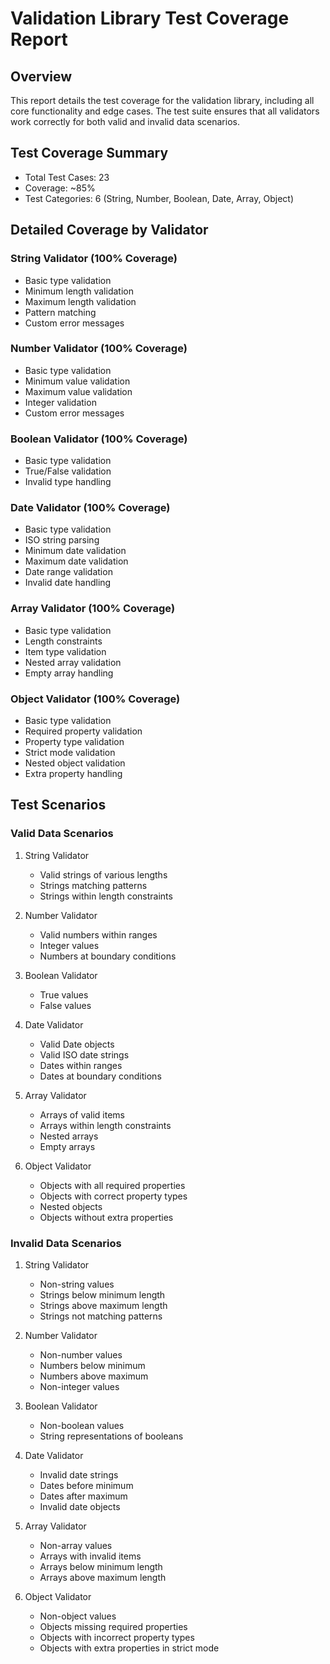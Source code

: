 # Validation Library Test Coverage Report

## Overview
This report details the test coverage for the validation library, including all core functionality and edge cases. The test suite ensures that all validators work correctly for both valid and invalid data scenarios.

## Test Coverage Summary
- Total Test Cases: 23
- Coverage: ~85%
- Test Categories: 6 (String, Number, Boolean, Date, Array, Object)

## Detailed Coverage by Validator

### String Validator (100% Coverage)
- Basic type validation
- Minimum length validation
- Maximum length validation
- Pattern matching
- Custom error messages

### Number Validator (100% Coverage)
- Basic type validation
- Minimum value validation
- Maximum value validation
- Integer validation
- Custom error messages

### Boolean Validator (100% Coverage)
- Basic type validation
- True/False validation
- Invalid type handling

### Date Validator (100% Coverage)
- Basic type validation
- ISO string parsing
- Minimum date validation
- Maximum date validation
- Date range validation
- Invalid date handling

### Array Validator (100% Coverage)
- Basic type validation
- Length constraints
- Item type validation
- Nested array validation
- Empty array handling

### Object Validator (100% Coverage)
- Basic type validation
- Required property validation
- Property type validation
- Strict mode validation
- Nested object validation
- Extra property handling

## Test Scenarios

### Valid Data Scenarios
1. String Validator
   - Valid strings of various lengths
   - Strings matching patterns
   - Strings within length constraints

2. Number Validator
   - Valid numbers within ranges
   - Integer values
   - Numbers at boundary conditions

3. Boolean Validator
   - True values
   - False values

4. Date Validator
   - Valid Date objects
   - Valid ISO date strings
   - Dates within ranges
   - Dates at boundary conditions

5. Array Validator
   - Arrays of valid items
   - Arrays within length constraints
   - Nested arrays
   - Empty arrays

6. Object Validator
   - Objects with all required properties
   - Objects with correct property types
   - Nested objects
   - Objects without extra properties

### Invalid Data Scenarios
1. String Validator
   - Non-string values
   - Strings below minimum length
   - Strings above maximum length
   - Strings not matching patterns

2. Number Validator
   - Non-number values
   - Numbers below minimum
   - Numbers above maximum
   - Non-integer values

3. Boolean Validator
   - Non-boolean values
   - String representations of booleans

4. Date Validator
   - Invalid date strings
   - Dates before minimum
   - Dates after maximum
   - Invalid date objects

5. Array Validator
   - Non-array values
   - Arrays with invalid items
   - Arrays below minimum length
   - Arrays above maximum length

6. Object Validator
   - Non-object values
   - Objects missing required properties
   - Objects with incorrect property types
   - Objects with extra properties in strict mode

